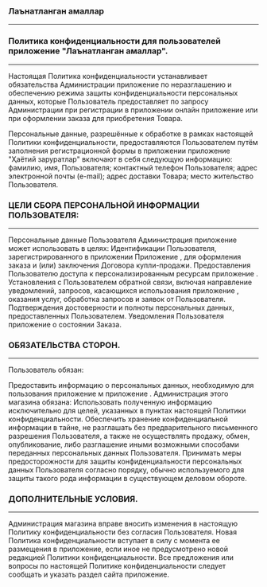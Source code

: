 <h3>Лаънатланган амаллар</h3><hr/>

<h3>Политика конфиденциальности для пользователей приложение "Лаънатланган амаллар".</h3><hr/>

Настоящая Политика конфиденциальности устанавливает обязательства Администрации приложение по неразглашению и обеспечению
режима защиты конфиденциальности персональных данных, 
которые Пользователь предоставляет по запросу Администрации при регистрации в приложении онлайн приложение или при оформлении заказа для приобретения Товара.

Персональные данные, разрешённые к обработке в рамках настоящей Политики конфиденциальности, предоставляются Пользователем путём заполнения регистрационной формы в приложении приложение "Ҳаётий заруратлар" включают в себя следующую информацию:
фамилию, имя, Пользователя; контактный телефон Пользователя; адрес электронной почты (e-mail); адрес доставки Товара; место жительство Пользователя.

<h3>ЦЕЛИ СБОРА ПЕРСОНАЛЬНОЙ ИНФОРМАЦИИ ПОЛЬЗОВАТЕЛЯ:</h3><hr/>
Персональные данные Пользователя Администрация приложение может использовать в целях: Идентификации Пользователя, зарегистрированного в приложении Приложение , для оформления заказа и (или) заключения Договора купли-продажи. Предоставления Пользователю доступа к персонализированным ресурсам приложение . Установления с Пользователем обратной связи, включая направление уведомлений, запросов, касающихся использования приложение , оказания услуг, обработка запросов и заявок от Пользователя. Подтверждения достоверности и полноты персональных данных, предоставленных Пользователем. Уведомления Пользователя приложение о состоянии Заказа.

<h3>ОБЯЗАТЕЛЬСТВА СТОРОН.</h3><hr/>
Пользователь обязан:

Предоставить информацию о персональных данных, необходимую для пользования приложение м приложение . Администрация этого магазина обязана: Использовать полученную информацию исключительно для целей, указанных в пунктах настоящей Политики конфиденциальности. Обеспечить хранение конфиденциальной информации в тайне, не разглашать без предварительного письменного разрешения Пользователя, а также не осуществлять продажу, обмен, опубликование, либо разглашение иными возможными способами переданных персональных данных Пользователя. Принимать меры предосторожности для защиты конфиденциальности персональных данных Пользователя согласно порядку, обычно используемого для защиты такого рода информации в существующем деловом обороте.

<h3>ДОПОЛНИТЕЛЬНЫЕ УСЛОВИЯ.</h3><hr/>
Администрация магазина вправе вносить изменения в настоящую Политику конфиденциальности без согласия Пользователя. Новая Политика конфиденциальности вступает в силу с момента ее размещения в приложение, если иное не предусмотрено новой редакцией Политики конфиденциальности. 
Все предложения или вопросы по настоящей Политике конфиденциальности следует сообщать и указать раздел сайта приложение.
